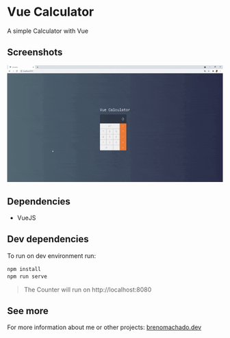 # Vue Calculator
A simple Calculator with Vue

## Screenshots
![Login](demo/demo.gif)

## Dependencies
- VueJS

## Dev dependencies
To run on dev environment run:

```sh
npm install
npm run serve
```
> The Counter will run on  http://localhost:8080


## See more
For more information about me or other projects: [brenomachado.dev](https://brenomachado.dev)